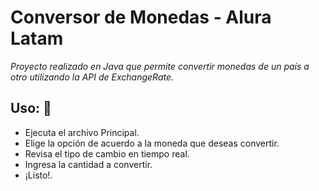 # Conversor de Monedas - Alura Latam
_Proyecto realizado en Java que permite convertir monedas de un país a otro utilizando la API de ExchangeRate._

## Uso: 🚀
* Ejecuta el archivo Principal.
* Elige la opción de acuerdo a la moneda que deseas convertir.
* Revisa el tipo de cambio en tiempo real.
* Ingresa la cantidad a convertir.
* ¡Listo!.
